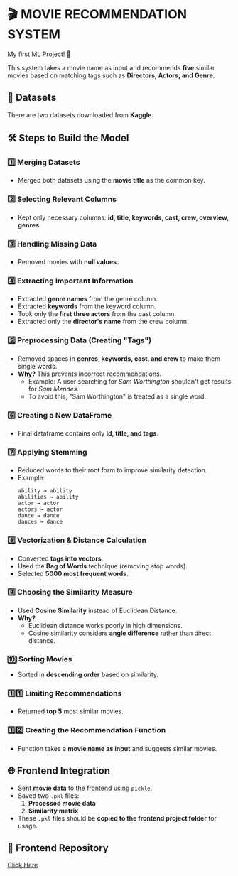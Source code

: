 # 🎬 MOVIE RECOMMENDATION SYSTEM

My first ML Project! 🚀

This system takes a movie name as input and recommends **five** similar movies based on matching tags such as **Directors, Actors, and Genre.**

## 📂 Datasets
There are two datasets downloaded from **Kaggle.**

## 🛠 Steps to Build the Model

### 1️⃣ Merging Datasets
- Merged both datasets using the **movie title** as the common key.

### 2️⃣ Selecting Relevant Columns
- Kept only necessary columns: **id, title, keywords, cast, crew, overview, genres.**

### 3️⃣ Handling Missing Data
- Removed movies with **null values**.

### 4️⃣ Extracting Important Information
- Extracted **genre names** from the genre column.
- Extracted **keywords** from the keyword column.
- Took only the **first three actors** from the cast column.
- Extracted only the **director's name** from the crew column.

### 5️⃣ Preprocessing Data (Creating "Tags")
- Removed spaces in **genres, keywords, cast, and crew** to make them single words.
- **Why?** This prevents incorrect recommendations.
  - Example: A user searching for *Sam Worthington* shouldn't get results for *Sam Mendes*.
  - To avoid this, "Sam Worthington" is treated as a single word.

### 6️⃣ Creating a New DataFrame
- Final dataframe contains only **id, title, and tags**.

### 7️⃣ Applying Stemming
- Reduced words to their root form to improve similarity detection.
- Example:
  ```
  ability → ability  
  abilities → ability  
  actor → actor  
  actors → actor  
  dance → dance  
  dances → dance  
  ```

### 8️⃣ Vectorization & Distance Calculation
- Converted **tags into vectors**.
- Used the **Bag of Words** technique (removing stop words).
- Selected **5000 most frequent words**.

### 9️⃣ Choosing the Similarity Measure
- Used **Cosine Similarity** instead of Euclidean Distance.
- **Why?**
  - Euclidean distance works poorly in high dimensions.
  - Cosine similarity considers **angle difference** rather than direct distance.

### 🔟 Sorting Movies
- Sorted in **descending order** based on similarity.

### 1️⃣1️⃣ Limiting Recommendations
- Returned **top 5** most similar movies.

### 1️⃣2️⃣ Creating the Recommendation Function
- Function takes a **movie name as input** and suggests similar movies.

## 🌐 Frontend Integration
- Sent **movie data** to the frontend using `pickle`.
- Saved two `.pkl` files:
  1. **Processed movie data**
  2. **Similarity matrix**
- These `.pkl` files should be **copied to the frontend project folder** for usage.

## 🔗 Frontend Repository
[Click Here](https://github.com/joyjeetcoding/movie-recommender-system-frontend)
